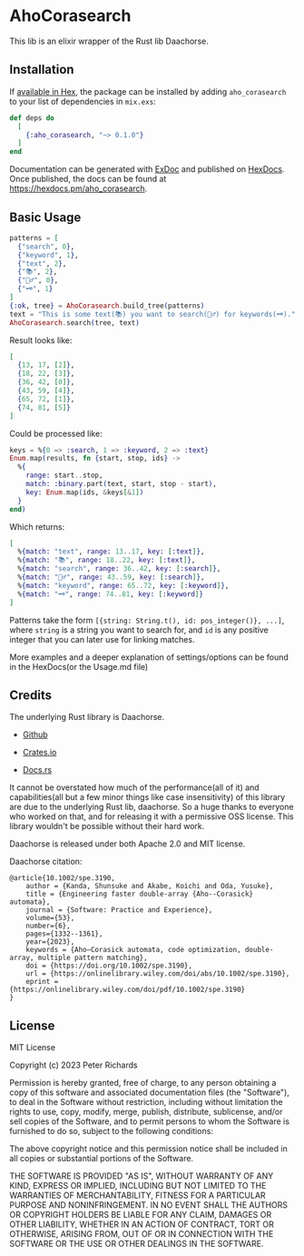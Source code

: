 # AhoCorasearch

This lib is an elixir wrapper of the Rust lib Daachorse. 

## Installation

If [available in Hex](https://hex.pm/docs/publish), the package can be installed
by adding `aho_corasearch` to your list of dependencies in `mix.exs`:

```elixir
def deps do
  [
    {:aho_corasearch, "~> 0.1.0"}
  ]
end
```

Documentation can be generated with [ExDoc](https://github.com/elixir-lang/ex_doc)
and published on [HexDocs](https://hexdocs.pm). Once published, the docs can
be found at <https://hexdocs.pm/aho_corasearch>.

## Basic Usage

```elixir
patterns = [
  {"search", 0},
  {"keyword", 1},
  {"text", 2},
  {"📚", 2},
  {"🕵️‍♂️", 0},
  {"🗝️", 1}
]
{:ok, tree} = AhoCorasearch.build_tree(patterns)
text = "This is some text(📚) you want to search(🕵️‍♂️) for keywords(🗝️)."
AhoCorasearch.search(tree, text)
```
Result looks like:
```elixir
[
  {13, 17, [2]},
  {18, 22, [3]},
  {36, 42, [0]},
  {43, 59, [4]},
  {65, 72, [1]},
  {74, 81, [5]}
]
```

Could be processed like:
```elixir
keys = %{0 => :search, 1 => :keyword, 2 => :text}
Enum.map(results, fn {start, stop, ids} ->
  %{
    range: start..stop,
    match: :binary.part(text, start, stop - start),
    key: Enum.map(ids, &keys[&1])
  }
end)
```
Which returns:
```elixir
[
  %{match: "text", range: 13..17, key: [:text]},
  %{match: "📚", range: 18..22, key: [:text]},
  %{match: "search", range: 36..42, key: [:search]},
  %{match: "🕵️‍♂️", range: 43..59, key: [:search]},
  %{match: "keyword", range: 65..72, key: [:keyword]},
  %{match: "🗝️", range: 74..81, key: [:keyword]}
]
```

Patterns take the form `[{string: String.t(), id: pos_integer()}, ...]`, where `string` is a string you want to search for, and `id` is any positive integer that you can later use for linking matches. 

More examples and a deeper explanation of settings/options can be found in the HexDocs(or the Usage.md file)

## Credits

The underlying Rust library is Daachorse.

- [Github](https://github.com/daac-tools/daachorse)

- [Crates.io](https://crates.io/crates/daachorse)

- [Docs.rs](https://docs.rs/daachorse/1.0.0/daachorse/)

It cannot be overstated how much of the performance(all of it) and capabilities(all but a few minor things like case insensitivity) of this library are due to the underlying Rust lib, daachorse. So a huge thanks to everyone who worked on that, and for releasing it with a permissive OSS license. This library wouldn't be possible without their hard work. 

Daachorse is released under both Apache 2.0 and MIT license.

Daachorse citation:

```
@article{10.1002/spe.3190,
    author = {Kanda, Shunsuke and Akabe, Koichi and Oda, Yusuke},
    title = {Engineering faster double-array {Aho--Corasick} automata},
    journal = {Software: Practice and Experience},
    volume={53},
    number={6},
    pages={1332--1361},
    year={2023},
    keywords = {Aho–Corasick automata, code optimization, double-array, multiple pattern matching},
    doi = {https://doi.org/10.1002/spe.3190},
    url = {https://onlinelibrary.wiley.com/doi/abs/10.1002/spe.3190},
    eprint = {https://onlinelibrary.wiley.com/doi/pdf/10.1002/spe.3190}
}
```

## License

MIT License

Copyright (c) 2023 Peter Richards

Permission is hereby granted, free of charge, to any person obtaining a copy
of this software and associated documentation files (the "Software"), to deal
in the Software without restriction, including without limitation the rights
to use, copy, modify, merge, publish, distribute, sublicense, and/or sell
copies of the Software, and to permit persons to whom the Software is
furnished to do so, subject to the following conditions:

The above copyright notice and this permission notice shall be included in all
copies or substantial portions of the Software.

THE SOFTWARE IS PROVIDED "AS IS", WITHOUT WARRANTY OF ANY KIND, EXPRESS OR
IMPLIED, INCLUDING BUT NOT LIMITED TO THE WARRANTIES OF MERCHANTABILITY,
FITNESS FOR A PARTICULAR PURPOSE AND NONINFRINGEMENT. IN NO EVENT SHALL THE
AUTHORS OR COPYRIGHT HOLDERS BE LIABLE FOR ANY CLAIM, DAMAGES OR OTHER
LIABILITY, WHETHER IN AN ACTION OF CONTRACT, TORT OR OTHERWISE, ARISING FROM,
OUT OF OR IN CONNECTION WITH THE SOFTWARE OR THE USE OR OTHER DEALINGS IN THE
SOFTWARE.
